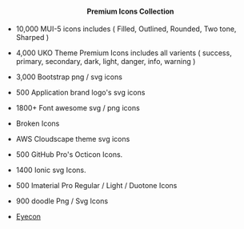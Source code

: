 <center><h4><p align="center"> Premium Icons Collection </p></h4></center>

- 10,000 MUI-5 icons includes ( Filled, Outlined, Rounded, Two tone, Sharped )

- 4,000 UKO Theme Premium Icons includes all varients ( success, primary, secondary, dark, light, danger, info, warning )

- 3,000 Bootstrap png / svg icons

- 500 Application brand logo's svg icons

- 1800+ Font awesome svg / png icons

- Broken Icons

- AWS Cloudscape theme svg icons

- 500 GitHub Pro's Octicon Icons.

- 1400 Ionic svg Icons.

- 500 Imaterial Pro Regular / Light / Duotone Icons

- 900 doodle Png / Svg Icons

- <a href="https://eyecon.netlify.app" target="_blank">Eyecon</a>
